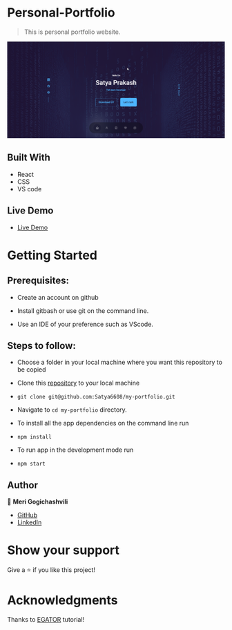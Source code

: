 # Personal-Portfolio

> This is personal portfolio website.

![Portfolio](https://github.com/Satya6608/my-portfolio/blob/main/src/assets/2024-05-25-23-27-21.png?raw=true)

## Built With

- React
- CSS
- VS code

## Live Demo

- [Live Demo](https://satya6608.netlify.app/)

# Getting Started

## Prerequisites:

- Create an account on github

- Install gitbash or use git on the command line.

- Use an IDE of your preference such as VScode.

## Steps to follow:

- Choose a folder in your local machine where you want this repository to be copied

- Clone this [repository](https://github.com/Satya6608/my-portfolio) to your local machine
- ```
  git clone git@github.com:Satya6608/my-portfolio.git
  ```

- Navigate to `cd my-portfolio` directory.

- To install all the app dependencies on the command line run
- ```
  npm install
  ```
- To run app in the development mode run
- ```
  npm start
  ```

## Author

:woman: **Meri Gogichashvili**

- [GitHub](https://github.com/satya6608)
- [LinkedIn](https://www.linkedin.com/in/satya6608/)


# Show your support

Give a ⭐ if you like this project!

# Acknowledgments

Thanks to [EGATOR](https://www.youtube.com/watch?v=G-Cr00UYokU&list=WL&index=55&t=1845s) tutorial!
